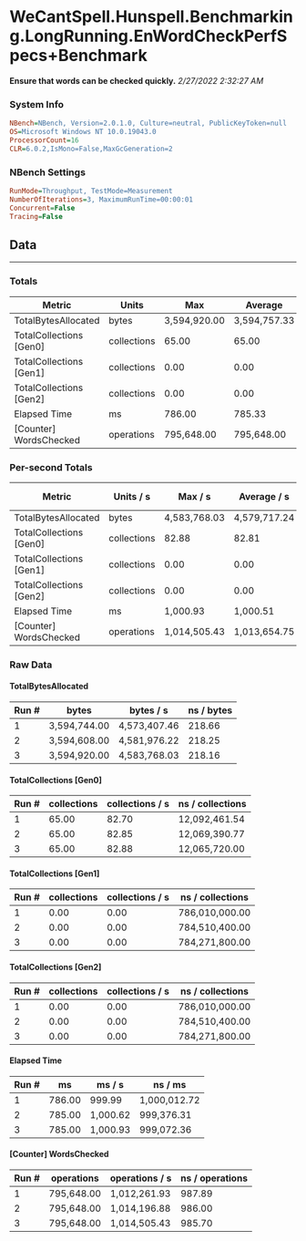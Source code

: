 ﻿# WeCantSpell.Hunspell.Benchmarking.LongRunning.EnWordCheckPerfSpecs+Benchmark
__Ensure that words can be checked quickly.__
_2/27/2022 2:32:27 AM_
### System Info
```ini
NBench=NBench, Version=2.0.1.0, Culture=neutral, PublicKeyToken=null
OS=Microsoft Windows NT 10.0.19043.0
ProcessorCount=16
CLR=6.0.2,IsMono=False,MaxGcGeneration=2
```

### NBench Settings
```ini
RunMode=Throughput, TestMode=Measurement
NumberOfIterations=3, MaximumRunTime=00:00:01
Concurrent=False
Tracing=False
```

## Data
-------------------

### Totals
|          Metric |           Units |             Max |         Average |             Min |          StdDev |
|---------------- |---------------- |---------------- |---------------- |---------------- |---------------- |
|TotalBytesAllocated |           bytes |    3,594,920.00 |    3,594,757.33 |    3,594,608.00 |          156.43 |
|TotalCollections [Gen0] |     collections |           65.00 |           65.00 |           65.00 |            0.00 |
|TotalCollections [Gen1] |     collections |            0.00 |            0.00 |            0.00 |            0.00 |
|TotalCollections [Gen2] |     collections |            0.00 |            0.00 |            0.00 |            0.00 |
|    Elapsed Time |              ms |          786.00 |          785.33 |          785.00 |            0.58 |
|[Counter] WordsChecked |      operations |      795,648.00 |      795,648.00 |      795,648.00 |            0.00 |

### Per-second Totals
|          Metric |       Units / s |         Max / s |     Average / s |         Min / s |      StdDev / s |
|---------------- |---------------- |---------------- |---------------- |---------------- |---------------- |
|TotalBytesAllocated |           bytes |    4,583,768.03 |    4,579,717.24 |    4,573,407.46 |        5,537.38 |
|TotalCollections [Gen0] |     collections |           82.88 |           82.81 |           82.70 |            0.10 |
|TotalCollections [Gen1] |     collections |            0.00 |            0.00 |            0.00 |            0.00 |
|TotalCollections [Gen2] |     collections |            0.00 |            0.00 |            0.00 |            0.00 |
|    Elapsed Time |              ms |        1,000.93 |        1,000.51 |          999.99 |            0.48 |
|[Counter] WordsChecked |      operations |    1,014,505.43 |    1,013,654.75 |    1,012,261.93 |        1,216.04 |

### Raw Data
#### TotalBytesAllocated
|           Run # |           bytes |       bytes / s |      ns / bytes |
|---------------- |---------------- |---------------- |---------------- |
|               1 |    3,594,744.00 |    4,573,407.46 |          218.66 |
|               2 |    3,594,608.00 |    4,581,976.22 |          218.25 |
|               3 |    3,594,920.00 |    4,583,768.03 |          218.16 |

#### TotalCollections [Gen0]
|           Run # |     collections | collections / s |ns / collections |
|---------------- |---------------- |---------------- |---------------- |
|               1 |           65.00 |           82.70 |   12,092,461.54 |
|               2 |           65.00 |           82.85 |   12,069,390.77 |
|               3 |           65.00 |           82.88 |   12,065,720.00 |

#### TotalCollections [Gen1]
|           Run # |     collections | collections / s |ns / collections |
|---------------- |---------------- |---------------- |---------------- |
|               1 |            0.00 |            0.00 |  786,010,000.00 |
|               2 |            0.00 |            0.00 |  784,510,400.00 |
|               3 |            0.00 |            0.00 |  784,271,800.00 |

#### TotalCollections [Gen2]
|           Run # |     collections | collections / s |ns / collections |
|---------------- |---------------- |---------------- |---------------- |
|               1 |            0.00 |            0.00 |  786,010,000.00 |
|               2 |            0.00 |            0.00 |  784,510,400.00 |
|               3 |            0.00 |            0.00 |  784,271,800.00 |

#### Elapsed Time
|           Run # |              ms |          ms / s |         ns / ms |
|---------------- |---------------- |---------------- |---------------- |
|               1 |          786.00 |          999.99 |    1,000,012.72 |
|               2 |          785.00 |        1,000.62 |      999,376.31 |
|               3 |          785.00 |        1,000.93 |      999,072.36 |

#### [Counter] WordsChecked
|           Run # |      operations |  operations / s | ns / operations |
|---------------- |---------------- |---------------- |---------------- |
|               1 |      795,648.00 |    1,012,261.93 |          987.89 |
|               2 |      795,648.00 |    1,014,196.88 |          986.00 |
|               3 |      795,648.00 |    1,014,505.43 |          985.70 |


